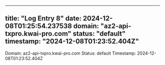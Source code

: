 
---
title: "Log Entry 8"
date: 2024-12-08T01:25:54.237538
domain: "az2-api-txpro.kwai-pro.com"
status: "default"
timestamp: "2024-12-08T01:23:52.404Z"
---

Domain: az2-api-txpro.kwai-pro.com
Status: default
Timestamp: 2024-12-08T01:23:52.404Z
